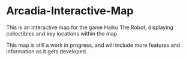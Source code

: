 # Arcadia-Interactive-Map
This is an interactive map for the game Haiku The Robot, displaying collectibles and key locations within the map


This map is still a work in progress, and will include more features and information as it gets developed. 
